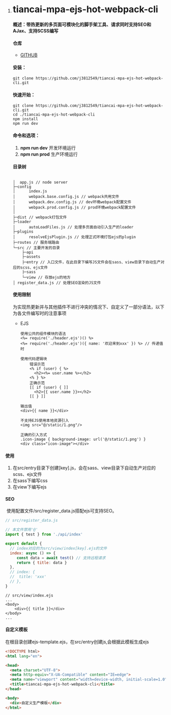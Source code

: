 1. # tiancai-mpa-ejs-hot-webpack-cli

   #### 概述：带热更新的多页面可模块化的脚手架工具、请求同时支持SEO和AJax、支持SCSS编写

   #### 仓库

   * [GITHUB](https://github.com/j3812549/tiancai-mpa-ejs-hot-webpack-cli.git)

   #### 安装：

   ```
   git clone https://github.com/j3812549/tiancai-mpa-ejs-hot-webpack-cli.git
   ```

   #### 快速开始：

   ```
   git clone https://github.com/j3812549/tiancai-mpa-ejs-hot-webpack-cli.git
   cd ./tiancai-mpa-ejs-hot-webpack-cli
   npm install
   npm run dev
   ```

   #### 命令和选项：

   1.  **npm run dev** 开发环境运行
   2.  **npm run prod** 生产环境运行

   #### 目录树

   ```
   
   │  app.js // node server
   ├─config
   │      index.js
   │      webpack.base.config.js // webpack共用文件
   │      webpack.dev.config.js // dev环境webpack配置文件
   │      webpack.prod.config.js // prod环境webpack配置文件
   │
   ├─dist // webpack打包文件
   ├─loader
   │      autoLoadFiles.js // 处理多页面自动引入生产的loader
   ├─plugins
   │      resolveEjsPlugin.js // 处理正式环境打包ejs的plugin
   ├─routes // 服务端路由
   └─src // 主要开发的目录
       ├─api
       ├─assets
       ├─entry // 入口文件，在此目录下编写JS文件会在sass、view目录下自动生产对应的scss、ejs文件
       ├─sass
       └─view // 存放ejs的地方
   │ register_data.js // 处理SEO渲染的JS文件
   ```

   #### 使用限制

   ​	为实现热更新并与其他插件不进行冲突的情况下、自定义了一部分语法，以下为各文件编写时的注意事项

   * EJS
     ```
     使用公共的组件模块的语法
     <%= require('./header.ejs')() %>
     <%= require('./header.ejs')({ name: '欢迎来到xxx' }) %> // 传递值时
     
     使用代码逻辑块
         错误示范
         <% if (user) { %>
           <h2><%= user.name %></h2>
         <% } %>
         正确示范
         [[ if (user) { ]]
           <h2>{{ user.name }}></h2>
         [[ } ]]
     
     输出值
     <div>{{ name }}</div>
     
     不支持EJS使用本地资源引入
     <img src="@/static/1.png"/>
     
     正确的引入方式
     .icon-image { background-image: url('@/static/1.png') }
     <div class="icon-image"></div>
     
     ```

#### 使用

1. 在src/entry目录下创建[key].js，会在sass、view目录下自动生产对应的scss、ejs文件
2. 在sass下编写css
3. 在view下编写ejs

#### SEO

​	使用配置文件/src/register_data.js搭配ejs可支持SEO。

```javascript
// src/register_data.js

// 本文件禁用'@'
import { test } from './api/index'

export default {
  // index对应的为src/view/index[key].ejs的文件
  index: async () => {
     const data = await test() // 支持远程请求
     return { title: data }
  },
  // index: {
  //  title: 'xxx'
  // },
}

```

````
// src/view/index.ejs
...
<body>
	<div>{{ title }}</div>
</body>
...
````

#### 自定义模板

在根目录创建ejs-template.ejs，在src/entry创建js,会根据此模板生成ejs

```html
<!DOCTYPE html>
<html lang="en">

<head>
  <meta charset="UTF-8">
  <meta http-equiv="X-UA-Compatible" content="IE=edge">
  <meta name="viewport" content="width=device-width, initial-scale=1.0">
  <title>tiancai-mpa-ejs-hot-webpack-cli</title>
</head>

<body>
  <div>自定义生产模板</div>
</html>
```

